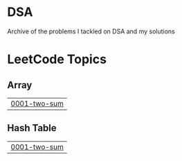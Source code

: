 # DSA
Archive of the problems I tackled on DSA and my solutions 

<!---LeetCode Topics Start-->
# LeetCode Topics
## Array
|  |
| ------- |
| [0001-two-sum](https://github.com/InventedSarawak/DSA/tree/master/0001-two-sum) |
## Hash Table
|  |
| ------- |
| [0001-two-sum](https://github.com/InventedSarawak/DSA/tree/master/0001-two-sum) |
<!---LeetCode Topics End-->